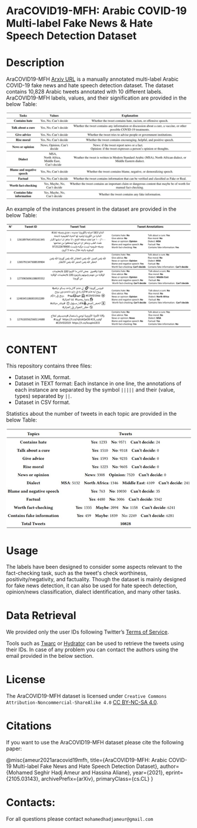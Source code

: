 # AraCOVID19-MFH:  Arabic COVID-19 Multi-label Fake News & Hate Speech Detection Dataset

# Description
AraCOVID19-MFH [Arxiv URL](https://arxiv.org/abs/2105.03143) is a manually annotated multi-label Arabic COVID-19 fake news and hate speech detection dataset. The dataset contains 10,828 Arabic tweets annotated with 10 different labels. AraCOVID19-MFH labels, values, and their signification are provided in the below Table:

<p align="center">
<img src="https://github.com/MohamedHadjAmeur/AraCOVID19-MFH/blob/main/desc.JPG" width="800">
</p>
 
An example of the instances present in the dataset are provided in the below Table:

<p align="center">
<img src="https://github.com/MohamedHadjAmeur/AraCOVID19-MFH/blob/main/examples.JPG" width="800">
</p>

# CONTENT


This repository contains three files:
* Dataset in XML format.
* Dataset in TEXT format: Each instance in one line, the annotations of each instance are separated by the symbol ``|||||`` and their (value, types) separated by ``||``. 
* Dataset in CSV format.

Statistics about the number of tweets in each topic are provided in the below Table:

<p align="center">
<img src="https://github.com/MohamedHadjAmeur/AraCOVID19-MFH/blob/main/stats.JPG" width="600">
</p>

# Usage

The labels have been designed to consider some aspects relevant to the fact-checking task, such as the tweet's check worthiness, positivity/negativity, and factuality.  Though the dataset is mainly designed for fake news detection, it can also be used for hate speech detection, opinion/news classification, dialect identification, and many other tasks.


# Data Retrieval 

We provided only the user IDs following Twitter’s [Terms of Service](https://developer.twitter.com/en/developer-terms/agreement-and-policy).

Tools such as [Twarc](https://github.com/DocNow/twarc) or [Hydrator](https://github.com/DocNow/hydrator) can be used to retrieve the tweets using their IDs. In case of any problem you can contact the authors using the email provided in the below section.


# License

The AraCOVID19-MFH dataset is licensed under ``Creative Commons Attribution-Noncommercial-ShareAlike 4.0`` [CC BY-NC-SA 4.0](https://creativecommons.org/licenses/by-nc-sa/4.0/). 


# Citations
If you want to use the AraCOVID19-MFH dataset please cite the following paper:

@misc{ameur2021aracovid19mfh,
      title={AraCOVID19-MFH: Arabic COVID-19 Multi-label Fake News and Hate Speech Detection Dataset}, 
      author={Mohamed Seghir Hadj Ameur and Hassina Aliane},
      year={2021},
      eprint={2105.03143},
      archivePrefix={arXiv},
      primaryClass={cs.CL}
}


# Contacts:
For all questions please contact ``mohamedhadjameur@gmail.com`` 




